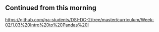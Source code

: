 ## Continued from this morning

https://github.com/ga-students/DSI-DC-2/tree/master/curriculum/Week-02/1.03%20Intro%20to%20Pandas%20I
